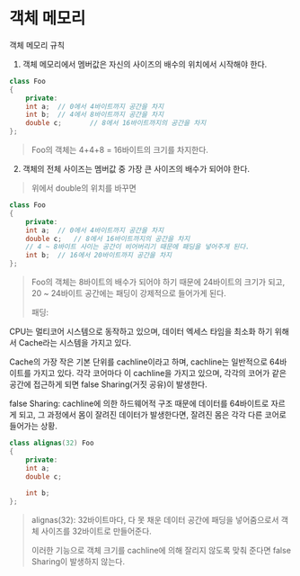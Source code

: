 # 객체 메모리

객체 메모리 규칙

1. 객체 메모리에서 멤버값은 자신의 사이즈의 배수의 위치에서 시작해야 한다.

```c++
class Foo
{
    private:
    int a;  // 0에서 4바이트까지 공간을 차지
    int b;	// 4에서 8바이트까지 공간을 차지
    double c; 		// 8에서 16바이트까지의 공간을 차지
};  
```

>  Foo의 객체는 4+4+8 = 16바이트의 크기를 차지한다.

2. 객체의 전체 사이즈는 멤버값 중 가장 큰 사이즈의 배수가 되어야 한다.

> 위에서 double의 위치를 바꾸면

```c++
class Foo
{
    private:
    int a;  // 0에서 4바이트까지 공간을 차지
    double c; 	// 8에서 16바이트까지의 공간을 차지
    // 4 ~ 8바이트 사이는 공간이 비어버리기 때문에 패딩을 넣어주게 된다.
    int b;	// 16에서 20바이트까지 공간을 차지
};  
```

> Foo의 객체는 8바이트의 배수가 되어야 하기 때문에 24바이트의 크기가 되고, 20 ~ 24바이트 공간에는 패딩이 강제적으로 들어가게 된다.
>
> 패딩: 



CPU는 멀티코어 시스템으로 동작하고 있으며, 데이터 엑세스 타임을 최소화 하기 위해서 Cache라는 시스템을 가지고 있다.

Cache의 가장 작은 기본 단위를 cachline이라고 하며, cachline는 일반적으로 64바이트를 가지고 있다. 각각 코어마다 이 cachline을 가지고 있으며, 각각의 코어가 같은 공간에 접근하게 되면 false Sharing(거짓 공유)이 발생한다.

false Sharing: cachline에 의한 하드웨어적 구조 때문에 데이터를 64바이트로 자르게 되고, 그 과정에서 몸이 잘려진 데이터가 발생한다면, 잘려진 몸은 각각 다른 코어로 들어가는 상황.

```c++
class alignas(32) Foo   
{
    private:
    int a;  
    double c; 	
   
    int b;	
}; 
```

> alignas(32): 32바이트마다,  다 못 채운 데이터 공간에 패딩을 넣어줌으로서  객체 사이즈를 32바이트로 만들어준다.
>
> 이러한 기능으로 객체 크기를 cachline에 의해 잘리지 않도록 맞춰 준다면 false Sharing이 발생하지 않는다.

